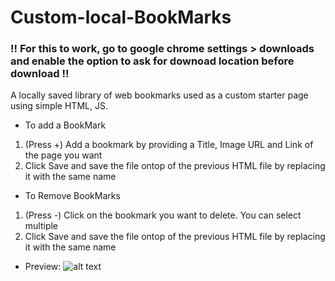 # Custom-local-BookMarks
### !! For this to work, go to google chrome settings > downloads and enable the option to ask for downoad location before download !! 
A locally saved library of web bookmarks used as a custom starter page using simple HTML, JS.
- To add a BookMark
1. (Press +) Add a bookmark by providing a Title, Image URL and Link of the page you want
2. Click Save and save the file ontop of the previous HTML file by replacing it with the same name

- To Remove BookMarks
1. (Press -) Click on the bookmark you want to delete. You can select multiple
2. Click Save and save the file ontop of the previous HTML file by replacing it with the same name
- Preview: 
![alt text](https://i.imgur.com/iFOYI7L.png)
